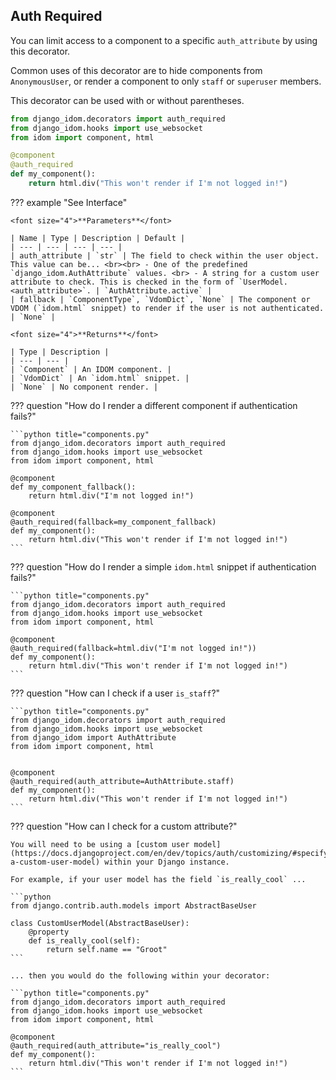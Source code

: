 ## Auth Required

You can limit access to a component to a specific `auth_attribute` by using this decorator.

Common uses of this decorator are to hide components from `AnonymousUser`, or render a component to only `staff` or `superuser` members.

This decorator can be used with or without parentheses.

```python title="components.py"
from django_idom.decorators import auth_required
from django_idom.hooks import use_websocket
from idom import component, html

@component
@auth_required
def my_component():
    return html.div("This won't render if I'm not logged in!")
```

??? example "See Interface"

    <font size="4">**Parameters**</font>

    | Name | Type | Description | Default |
    | --- | --- | --- | --- |
    | auth_attribute | `str` | The field to check within the user object. This value can be... <br><br> - One of the predefined `django_idom.AuthAttribute` values. <br> - A string for a custom user attribute to check. This is checked in the form of `UserModel.<auth_attribute>`. | `AuthAttribute.active` |
    | fallback | `ComponentType`, `VdomDict`, `None` | The component or VDOM (`idom.html` snippet) to render if the user is not authenticated. | `None` |

    <font size="4">**Returns**</font>

    | Type | Description |
    | --- | --- |
    | `Component` | An IDOM component. |
    | `VdomDict` | An `idom.html` snippet. |
    | `None` | No component render. |

??? question "How do I render a different component if authentication fails?"

    ```python title="components.py"
    from django_idom.decorators import auth_required
    from django_idom.hooks import use_websocket
    from idom import component, html

    @component
    def my_component_fallback():
        return html.div("I'm not logged in!")

    @component
    @auth_required(fallback=my_component_fallback)
    def my_component():
        return html.div("This won't render if I'm not logged in!")
    ```

??? question "How do I render a simple `idom.html` snippet if authentication fails?"

    ```python title="components.py"
    from django_idom.decorators import auth_required
    from django_idom.hooks import use_websocket
    from idom import component, html

    @component
    @auth_required(fallback=html.div("I'm not logged in!"))
    def my_component():
        return html.div("This won't render if I'm not logged in!")
    ```

??? question "How can I check if a user `is_staff`?"

    ```python title="components.py"
    from django_idom.decorators import auth_required
    from django_idom.hooks import use_websocket
    from django_idom import AuthAttribute
    from idom import component, html


    @component
    @auth_required(auth_attribute=AuthAttribute.staff)
    def my_component():
        return html.div("This won't render if I'm not logged in!")
    ```

??? question "How can I check for a custom attribute?"

    You will need to be using a [custom user model](https://docs.djangoproject.com/en/dev/topics/auth/customizing/#specifying-a-custom-user-model) within your Django instance.

    For example, if your user model has the field `is_really_cool` ...

    ```python
    from django.contrib.auth.models import AbstractBaseUser

    class CustomUserModel(AbstractBaseUser):
        @property
        def is_really_cool(self):
            return self.name == "Groot"
    ```

    ... then you would do the following within your decorator:

    ```python title="components.py"
    from django_idom.decorators import auth_required
    from django_idom.hooks import use_websocket
    from idom import component, html

    @component
    @auth_required(auth_attribute="is_really_cool")
    def my_component():
        return html.div("This won't render if I'm not logged in!")
    ```
